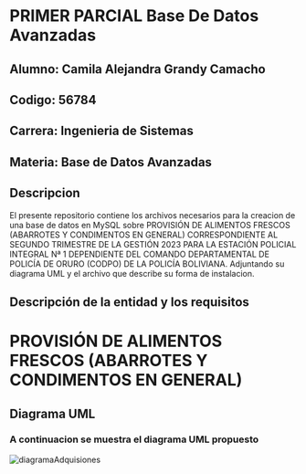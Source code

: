 # PRIMER PARCIAL Base De Datos Avanzadas
## Alumno: Camila Alejandra Grandy Camacho
## Codigo: 56784
## Carrera: Ingenieria de Sistemas
## Materia: Base de Datos Avanzadas

## Descripcion
El presente repositorio contiene los archivos necesarios para la creacion de una base de datos en MySQL sobre PROVISIÓN DE ALIMENTOS FRESCOS (ABARROTES Y CONDIMENTOS EN GENERAL) CORRESPONDIENTE AL SEGUNDO TRIMESTRE DE LA GESTIÓN 2023 PARA LA ESTACIÓN POLICIAL INTEGRAL Nª 1 DEPENDIENTE DEL COMANDO DEPARTAMENTAL DE POLICÍA DE ORURO (CODPO) DE LA POLICÍA BOLIVIANA. Adjuntando su diagrama UML y el archivo 
que describe su forma de instalacion.
## Descripción de la entidad y los requisitos
# PROVISIÓN DE ALIMENTOS FRESCOS (ABARROTES Y CONDIMENTOS EN GENERAL) 

## Diagrama UML
### A continuacion se muestra el diagrama UML propuesto


![diagramaAdquisiones](https://github.com/camgany/PRIMERPARCIALBaseDeDatosAvanzadas/assets/84194948/48805a6f-ec85-4268-9456-0280c5dd1e94)

